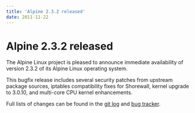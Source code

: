 ```yaml
---
title: 'Alpine 2.3.2 released'
date: 2011-11-22
---
```


# Alpine 2.3.2 released
The Alpine Linux project is pleased to announce immediate availability of version 2.3.2 of its Alpine Linux operating system.

This bugfix release includes several security patches from upstream package sources, iptables compatibility fixes for Shorewall, kernel upgrade to 3.0.10, and multi-core CPU kernel enhancements.

Full lists of changes can be found in the <a href="http://git.alpinelinux.org/cgit/aports/log/?h=v2.3.2">git log</a> and <a href="http://bugs.alpinelinux.org/versions/show/38">bug tracker</a>.